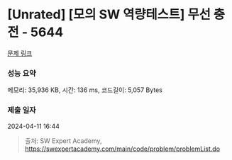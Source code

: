 # [Unrated] [모의 SW 역량테스트] 무선 충전 - 5644 

[문제 링크](https://swexpertacademy.com/main/code/problem/problemDetail.do?contestProbId=AWXRDL1aeugDFAUo) 

### 성능 요약

메모리: 35,936 KB, 시간: 136 ms, 코드길이: 5,057 Bytes

### 제출 일자

2024-04-11 16:44



> 출처: SW Expert Academy, https://swexpertacademy.com/main/code/problem/problemList.do